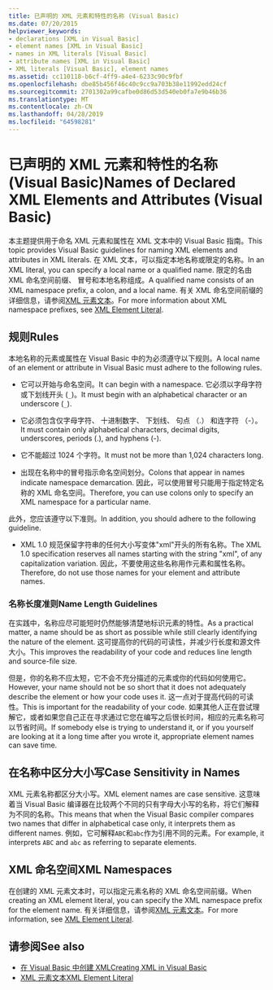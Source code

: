 ```yaml
---
title: 已声明的 XML 元素和特性的名称 (Visual Basic)
ms.date: 07/20/2015
helpviewer_keywords:
- declarations [XML in Visual Basic]
- element names [XML in Visual Basic]
- names in XML literals [Visual Basic]
- attribute names [XML in Visual Basic]
- XML literals [Visual Basic], element names
ms.assetid: cc110118-b6cf-4ff9-a4e4-6233c90c9fbf
ms.openlocfilehash: dbe85b456f46c40c9cc9a703b38e11992edd24cf
ms.sourcegitcommit: 2701302a99cafbe0d86d53d540eb0fa7e9b46b36
ms.translationtype: MT
ms.contentlocale: zh-CN
ms.lasthandoff: 04/28/2019
ms.locfileid: "64598281"
---
```

# <a name="names-of-declared-xml-elements-and-attributes-visual-basic"></a><span data-ttu-id="dc090-102">已声明的 XML 元素和特性的名称 (Visual Basic)</span><span class="sxs-lookup"><span data-stu-id="dc090-102">Names of Declared XML Elements and Attributes (Visual Basic)</span></span>
<span data-ttu-id="dc090-103">本主题提供用于命名 XML 元素和属性在 XML 文本中的 Visual Basic 指南。</span><span class="sxs-lookup"><span data-stu-id="dc090-103">This topic provides Visual Basic guidelines for naming XML elements and attributes in XML literals.</span></span>  <span data-ttu-id="dc090-104">在 XML 文本，可以指定本地名称或限定的名称。</span><span class="sxs-lookup"><span data-stu-id="dc090-104">In an XML literal, you can specify a local name or a qualified name.</span></span> <span data-ttu-id="dc090-105">限定的名由 XML 命名空间前缀、 冒号和本地名称组成。</span><span class="sxs-lookup"><span data-stu-id="dc090-105">A qualified name consists of an XML namespace prefix, a colon, and a local name.</span></span> <span data-ttu-id="dc090-106">有关 XML 命名空间前缀的详细信息，请参阅[XML 元素文本](../../../../visual-basic/language-reference/xml-literals/xml-element-literal.md)。</span><span class="sxs-lookup"><span data-stu-id="dc090-106">For more information about XML namespace prefixes, see [XML Element Literal](../../../../visual-basic/language-reference/xml-literals/xml-element-literal.md).</span></span>  
  
## <a name="rules"></a><span data-ttu-id="dc090-107">规则</span><span class="sxs-lookup"><span data-stu-id="dc090-107">Rules</span></span>  
 <span data-ttu-id="dc090-108">本地名称的元素或属性在 Visual Basic 中的为必须遵守以下规则。</span><span class="sxs-lookup"><span data-stu-id="dc090-108">A local name of an element or attribute in Visual Basic must adhere to the following rules.</span></span>  
  
- <span data-ttu-id="dc090-109">它可以开始与命名空间。</span><span class="sxs-lookup"><span data-stu-id="dc090-109">It can begin with a namespace.</span></span> <span data-ttu-id="dc090-110">它必须以字母字符或下划线开头 (`_`)。</span><span class="sxs-lookup"><span data-stu-id="dc090-110">It must begin with an alphabetical character or an underscore (`_`).</span></span>  
  
- <span data-ttu-id="dc090-111">它必须包含仅字母字符、 十进制数字、 下划线、 句点 （.） 和连字符 （-）。</span><span class="sxs-lookup"><span data-stu-id="dc090-111">It must contain only alphabetical characters, decimal digits, underscores, periods (.), and hyphens (-).</span></span>  
  
- <span data-ttu-id="dc090-112">它不能超过 1024 个字符。</span><span class="sxs-lookup"><span data-stu-id="dc090-112">It must not be more than 1,024 characters long.</span></span>  
  
- <span data-ttu-id="dc090-113">出现在名称中的冒号指示命名空间划分。</span><span class="sxs-lookup"><span data-stu-id="dc090-113">Colons that appear in names indicate namespace demarcation.</span></span> <span data-ttu-id="dc090-114">因此，可以使用冒号只能用于指定特定名称的 XML 命名空间。</span><span class="sxs-lookup"><span data-stu-id="dc090-114">Therefore, you can use colons only to specify an XML namespace for a particular name.</span></span>  
  
 <span data-ttu-id="dc090-115">此外，您应该遵守以下准则。</span><span class="sxs-lookup"><span data-stu-id="dc090-115">In addition, you should adhere to the following guideline.</span></span>  
  
- <span data-ttu-id="dc090-116">XML 1.0 规范保留字符串的任何大小写变体"xml"开头的所有名称。</span><span class="sxs-lookup"><span data-stu-id="dc090-116">The XML 1.0 specification reserves all names starting with the string "xml", of any capitalization variation.</span></span> <span data-ttu-id="dc090-117">因此，不要使用这些名称用作元素和属性名称。</span><span class="sxs-lookup"><span data-stu-id="dc090-117">Therefore, do not use those names for your element and attribute names.</span></span>  
  
### <a name="name-length-guidelines"></a><span data-ttu-id="dc090-118">名称长度准则</span><span class="sxs-lookup"><span data-stu-id="dc090-118">Name Length Guidelines</span></span>  
 <span data-ttu-id="dc090-119">在实践中，名称应尽可能短时仍然能够清楚地标识元素的特性。</span><span class="sxs-lookup"><span data-stu-id="dc090-119">As a practical matter, a name should be as short as possible while still clearly identifying the nature of the element.</span></span> <span data-ttu-id="dc090-120">这可提高你的代码的可读性，并减少行长度和源文件大小。</span><span class="sxs-lookup"><span data-stu-id="dc090-120">This improves the readability of your code and reduces line length and source-file size.</span></span>  
  
 <span data-ttu-id="dc090-121">但是，你的名称不应太短，它不会不充分描述的元素或你的代码如何使用它。</span><span class="sxs-lookup"><span data-stu-id="dc090-121">However, your name should not be so short that it does not adequately describe the element or how your code uses it.</span></span> <span data-ttu-id="dc090-122">这一点对于提高代码的可读性。</span><span class="sxs-lookup"><span data-stu-id="dc090-122">This is important for the readability of your code.</span></span> <span data-ttu-id="dc090-123">如果其他人正在尝试理解它，或者如果您自己正在寻求通过它您在编写之后很长时间，相应的元素名称可以节省时间。</span><span class="sxs-lookup"><span data-stu-id="dc090-123">If somebody else is trying to understand it, or if you yourself are looking at it a long time after you wrote it, appropriate element names can save time.</span></span>  
  
## <a name="case-sensitivity-in-names"></a><span data-ttu-id="dc090-124">在名称中区分大小写</span><span class="sxs-lookup"><span data-stu-id="dc090-124">Case Sensitivity in Names</span></span>  
 <span data-ttu-id="dc090-125">XML 元素名称都区分大小写。</span><span class="sxs-lookup"><span data-stu-id="dc090-125">XML element names are case sensitive.</span></span> <span data-ttu-id="dc090-126">这意味着当 Visual Basic 编译器在比较两个不同的只有字母大小写的名称，将它们解释为不同的名称。</span><span class="sxs-lookup"><span data-stu-id="dc090-126">This means that when the Visual Basic compiler compares two names that differ in alphabetical case only, it interprets them as different names.</span></span> <span data-ttu-id="dc090-127">例如，它可解释`ABC`和`abc`作为引用不同的元素。</span><span class="sxs-lookup"><span data-stu-id="dc090-127">For example, it interprets `ABC` and `abc` as referring to separate elements.</span></span>  
  
## <a name="xml-namespaces"></a><span data-ttu-id="dc090-128">XML 命名空间</span><span class="sxs-lookup"><span data-stu-id="dc090-128">XML Namespaces</span></span>  
 <span data-ttu-id="dc090-129">在创建的 XML 元素文本时，可以指定元素名称的 XML 命名空间前缀。</span><span class="sxs-lookup"><span data-stu-id="dc090-129">When creating an XML element literal, you can specify the XML namespace prefix for the element name.</span></span> <span data-ttu-id="dc090-130">有关详细信息，请参阅[XML 元素文本](../../../../visual-basic/language-reference/xml-literals/xml-element-literal.md)。</span><span class="sxs-lookup"><span data-stu-id="dc090-130">For more information, see [XML Element Literal](../../../../visual-basic/language-reference/xml-literals/xml-element-literal.md).</span></span>  
  
## <a name="see-also"></a><span data-ttu-id="dc090-131">请参阅</span><span class="sxs-lookup"><span data-stu-id="dc090-131">See also</span></span>

- [<span data-ttu-id="dc090-132">在 Visual Basic 中创建 XML</span><span class="sxs-lookup"><span data-stu-id="dc090-132">Creating XML in Visual Basic</span></span>](../../../../visual-basic/programming-guide/language-features/xml/creating-xml.md)
- [<span data-ttu-id="dc090-133">XML 元素文本</span><span class="sxs-lookup"><span data-stu-id="dc090-133">XML Element Literal</span></span>](../../../../visual-basic/language-reference/xml-literals/xml-element-literal.md)
